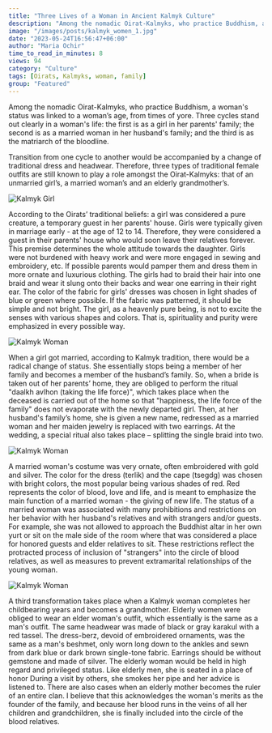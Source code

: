 ```yaml
---
title: "Three Lives of a Woman in Ancient Kalmyk Culture"
description: "Among the nomadic Oirat-Kalmyks, who practice Buddhism, a woman's status was  linked to a woman’s age, from times of yore."
image: "/images/posts/kalmyk_women_1.jpg"
date: "2023-05-24T16:56:47+06:00"
author: "Maria Ochir"
time_to_read_in_minutes: 8
views: 94
category: "Culture"
tags: [Oirats, Kalmyks, woman, family]
group: "Featured"
---
```

Among the nomadic Oirat-Kalmyks, who practice Buddhism, a woman's status was  linked to a woman’s age, from times of yore. Three cycles stand out clearly in a woman's life: the first is as a girl in her parents' family; the second is as a married woman in her husband's family; and the third is as the matriarch of the bloodline.

Transition from one cycle to another would be accompanied by a change of traditional dress and headwear.  Therefore, three types of traditional female outfits are still known to play a role amongst the Oirat-Kalmyks: that of an unmarried girl’s, a married woman’s and an elderly grandmother’s.

<!-- <section class="flex">
  <img class="mr-2 w-28" src="/images/posts/kalmyk_girl_1.png" alt="Kalmyk girl">
  <img class="mr-2" src="/images/posts/kalmyk_girl_2.png" alt="Kalmyk girl">
</section> -->

![Kalmyk Girl](/images/posts/kalmyk_girl_2.png)

According to the Oirats’ traditional beliefs: a girl was considered a pure creature, a temporary guest in her parents' house. Girls were typically given in marriage early - at the age of 12 to   14. Therefore, they were considered a guest in their parents' house who would soon leave their relatives forever. This premise determines the whole attitude towards the daughter. Girls were not burdened with heavy work and were more engaged in sewing and embroidery, etc. If possible parents would pamper them and dress them in more ornate and luxurious clothing.  The girls had to braid their hair into one braid and wear it slung onto their backs and wear one earring in their right ear. The color of the fabric for girls' dresses was chosen in light shades of blue or green where possible. If the fabric was patterned, it should be simple and not bright. The girl, as a heavenly pure being, is not to excite the senses with various shapes and colors. That is, spirituality and purity were emphasized in every possible way.

![Kalmyk Woman](/images/posts/kalmyk_woman_2.jpg)

When a girl got married, according to Kalmyk tradition, there would be a radical change of status. She essentially stops being a member of her family and becomes a member of the husband’s family. So, when a bride is taken out of her parents’ home, they are obliged to perform the ritual "daalkh avlhon (taking the life force)", which takes place when the deceased is carried out of the home so that "happiness, the life force of the family" does not evaporate with the newly departed girl. Then, at her husband's family’s home, she is given a new name, redressed as a married woman and her maiden jewelry is replaced with two earrings.  At the wedding, a special ritual also takes place – splitting the single braid into two.

![Kalmyk Woman](/images/posts/kalmyk_woman_1.png)

A married woman's costume was very ornate, often embroidered with gold and silver. The color for the dress (terlik) and the cape (tsegdg) was chosen with bright colors, the most popular being various shades of red. Red represents the color of blood, love and life, and is meant to emphasize the main function of a married woman - the giving of new life. The status of a married woman was associated with many prohibitions and restrictions on her behavior with her husband's relatives and with strangers and/or guests. For example, she was not allowed to approach the Buddhist altar in her own yurt or sit on the male side of the room where that was considered a place for honored guests and elder relatives to sit. These restrictions reflect the protracted process of inclusion of "strangers" into the circle of blood relatives, as well as measures to prevent extramarital relationships of the young woman.

![Kalmyk Woman](/images/posts/kalmyk_grandma.jpg)

A third transformation takes place when a Kalmyk woman completes her childbearing years and becomes a grandmother. Elderly women were obliged to wear an elder woman's outfit, which essentially is the same as a man's outfit. The same headwear was made of black or gray karakul with a red tassel. The dress-berz, devoid of embroidered ornaments, was the same as a man's beshmet, only worn long down to the ankles and sewn from dark blue or dark brown single-tone fabric. Earrings should be without gemstone and made of silver. The elderly woman would be held in high regard and privileged status. Like elderly men, she is seated in a place of honor During a visit by others, she smokes her pipe and her advice is listened to.  There are also cases when an elderly mother becomes the ruler of an entire clan. I believe that this acknowledges the woman's merits as the founder of the family, and because her blood runs in the veins of all her children and grandchildren, she is finally included into the circle of the blood relatives.
